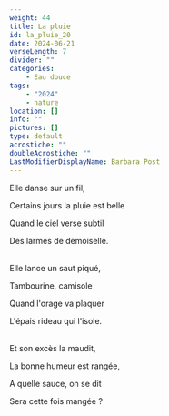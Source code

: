 ```yaml
---
weight: 44
title: La pluie
id: la_pluie_20
date: 2024-06-21
verseLength: 7
divider: ""
categories:
    - Eau douce
tags:
    - "2024"
    - nature
location: []
info: ""
pictures: []
type: default
acrostiche: ""
doubleAcrostiche: ""
LastModifierDisplayName: Barbara Post
---
```

Elle danse sur un fil,

Certains jours la pluie est belle

Quand le ciel verse subtil

Des larmes de demoiselle.

 \
Elle lance un saut piqué,

Tambourine, camisole

Quand l'orage va plaquer

L'épais rideau qui l'isole.

 \
Et son excès la maudit,

La bonne humeur est rangée,

A quelle sauce, on se dit

Sera cette fois mangée ?
